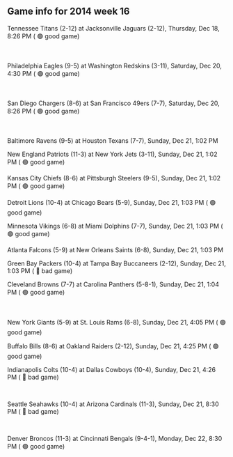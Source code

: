 ## Game info for 2014 week 16
Tennessee Titans (2-12) at Jacksonville Jaguars (2-12), Thursday, Dec 18, 8:26 PM (	:green_circle: good game)


<br/>

Philadelphia Eagles (9-5) at Washington Redskins (3-11), Saturday, Dec 20, 4:30 PM (	:green_circle: good game)


<br/>

San Diego Chargers (8-6) at San Francisco 49ers (7-7), Saturday, Dec 20, 8:26 PM (	:green_circle: good game)


<br/>

Baltimore Ravens (9-5) at Houston Texans (7-7), Sunday, Dec 21, 1:02 PM

New England Patriots (11-3) at New York Jets (3-11), Sunday, Dec 21, 1:02 PM (	:green_circle: good game)

Kansas City Chiefs (8-6) at Pittsburgh Steelers (9-5), Sunday, Dec 21, 1:02 PM (	:green_circle: good game)

Detroit Lions (10-4) at Chicago Bears (5-9), Sunday, Dec 21, 1:03 PM (	:green_circle: good game)

Minnesota Vikings (6-8) at Miami Dolphins (7-7), Sunday, Dec 21, 1:03 PM (	:green_circle: good game)

Atlanta Falcons (5-9) at New Orleans Saints (6-8), Sunday, Dec 21, 1:03 PM

Green Bay Packers (10-4) at Tampa Bay Buccaneers (2-12), Sunday, Dec 21, 1:03 PM (	:red_circle: bad game)

Cleveland Browns (7-7) at Carolina Panthers (5-8-1), Sunday, Dec 21, 1:04 PM (	:green_circle: good game)


<br/>

New York Giants (5-9) at St. Louis Rams (6-8), Sunday, Dec 21, 4:05 PM (	:green_circle: good game)

Buffalo Bills (8-6) at Oakland Raiders (2-12), Sunday, Dec 21, 4:25 PM (	:green_circle: good game)

Indianapolis Colts (10-4) at Dallas Cowboys (10-4), Sunday, Dec 21, 4:26 PM (	:red_circle: bad game)


<br/>

Seattle Seahawks (10-4) at Arizona Cardinals (11-3), Sunday, Dec 21, 8:30 PM (	:red_circle: bad game)


<br/>

Denver Broncos (11-3) at Cincinnati Bengals (9-4-1), Monday, Dec 22, 8:30 PM (	:green_circle: good game)

